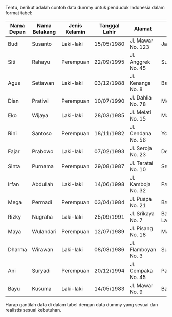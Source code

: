 Tentu, berikut adalah contoh data dummy untuk penduduk Indonesia dalam format tabel:

| Nama Depan  | Nama Belakang  | Jenis Kelamin | Tanggal Lahir | Alamat                  | Kota         | Provinsi        | Kode Pos | Nomor Telepon    | Email                                |
|-------------|----------------|---------------|---------------|-------------------------|--------------|-----------------|----------|-------------------|--------------------------------------|
| Budi        | Susanto        | Laki-laki     | 15/05/1980    | Jl. Mawar No. 123       | Jakarta      | DKI Jakarta     | 12345    | 081234567890     | budi.susanto@email.com              |
| Siti        | Rahayu         | Perempuan     | 22/09/1995    | Jl. Anggrek No. 45      | Surabaya     | Jawa Timur      | 67890    | 082345678901     | siti.rahayu@email.com               |
| Agus        | Setiawan       | Laki-laki     | 03/12/1988    | Jl. Kenanga No. 8       | Bandung      | Jawa Barat      | 54321    | 087654321098     | agus.setiawan@email.com             |
| Dian        | Pratiwi        | Perempuan     | 10/07/1990    | Jl. Dahlia No. 78       | Medan        | Sumatra Utara   | 98765    | 089876543210     | dian.pratiwi@email.com              |
| Eko         | Wijaya         | Laki-laki     | 28/03/1985    | Jl. Melati No. 15       | Makassar     | Sulawesi Selatan| 23456    | 081122334455     | eko.wijaya@email.com                |
| Rini        | Santoso        | Perempuan     | 18/11/1982    | Jl. Cendana No. 56      | Yogyakarta   | DIY Yogyakarta  | 34567    | 081987654321     | rini.santoso@email.com              |
| Fajar       | Prabowo        | Laki-laki     | 07/02/1993    | Jl. Seroja No. 23       | Denpasar     | Bali            | 87654    | 085432109876     | fajar.prabowo@email.com             |
| Sinta       | Purnama        | Perempuan     | 29/08/1987    | Jl. Teratai No. 10      | Semarang     | Jawa Tengah     | 45678    | 089765432109     | sinta.purnama@email.com             |
| Irfan       | Abdullah       | Laki-laki     | 14/06/1998    | Jl. Kamboja No. 32      | Palembang    | Sumatra Selatan | 56789    | 081234567890     | irfan.abdullah@email.com            |
| Mega        | Permadi        | Perempuan     | 03/04/1984    | Jl. Puspa No. 21        | Balikpapan   | Kalimantan Timur| 67890    | 082345678901     | mega.permadi@email.com              |
| Rizky       | Nugraha        | Laki-laki     | 25/09/1991    | Jl. Srikaya No. 7       | Bandar Lampung| Lampung          | 12345    | 081112233445     | rizky.nugraha@email.com             |
| Maya        | Wulandari      | Perempuan     | 12/07/1989    | Jl. Pisang No. 18       | Malang       | Jawa Timur      | 67890    | 082334455667     | maya.wulandari@email.com            |
| Dharma      | Wirawan        | Laki-laki     | 08/03/1986    | Jl. Flamboyan No. 3     | Surakarta    | Jawa Tengah     | 54321    | 087655443322     | dharma.wirawan@email.com            |
| Ani         | Suryadi        | Perempuan     | 20/12/1994    | Jl. Cempaka No. 45      | Padang       | Sumatra Barat   | 98765    | 089987654321     | ani.suryadi@email.com               |
| Bayu        | Kusuma         | Laki-laki     | 14/05/1983    | Jl. Mawar No. 9         | Banjarmasin  | Kalimantan Selatan | 23456 | 081223344556     | bayu.kusuma@email.com               |

Harap gantilah data di dalam tabel dengan data dummy yang sesuai dan realistis sesuai kebutuhan.
